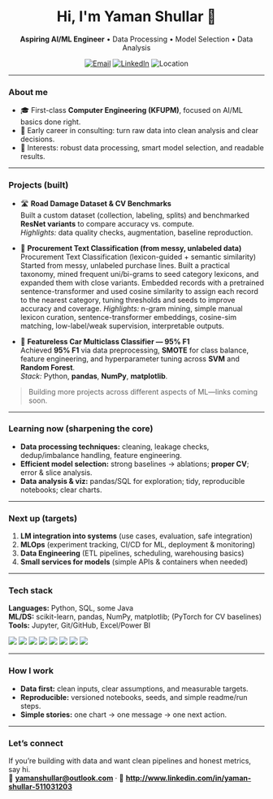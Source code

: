 <!-- Banner -->
<h1 align="center">Hi, I'm Yaman Shullar 👋</h1>
<p align="center">
  <b>Aspiring AI/ML Engineer</b> • Data Processing • Model Selection • Data Analysis
</p>

<p align="center">
  <a href="mailto:yamanshullar@outlook.com"><img alt="Email" src="https://img.shields.io/badge/Email-yamanshullar%40outlook.com-informational?style=flat-square"></a>
  <a href="http://www.linkedin.com/in/yaman-shullar-511031203"><img alt="LinkedIn" src="https://img.shields.io/badge/LinkedIn-Connect-blue?style=flat-square&logo=linkedin"></a>
  <img alt="Location" src="https://img.shields.io/badge/Riyadh%2C%20Saudi%20Arabia-🗺️-green?style=flat-square">
</p>

---

### About me
- 🎓 First-class **Computer Engineering (KFUPM)**, focused on AI/ML basics done right.
- 💼 Early career in consulting: turn raw data into clean analysis and clear decisions.
- 🔎 Interests: robust data processing, smart model selection, and readable results.

---

### Projects (built)
- 🛣️ **Road Damage Dataset & CV Benchmarks**  
  Built a custom dataset (collection, labeling, splits) and benchmarked **ResNet variants** to compare accuracy vs. compute.  
  _Highlights:_ data quality checks, augmentation, baseline reproduction.

- 🧾 **Procurement Text Classification (from messy, unlabeled data)**  
Procurement Text Classification (lexicon-guided + semantic similarity)
Started from messy, unlabeled purchase lines. Built a practical taxonomy, mined frequent uni/bi-grams to seed category lexicons, and expanded them with close variants. Embedded records with a pretrained sentence-transformer and used cosine similarity to assign each record to the nearest category, tuning thresholds and seeds to improve accuracy and coverage.
_Highlights:_ n-gram mining, simple manual lexicon curation, sentence-transformer embeddings, cosine-sim matching, low-label/weak supervision, interpretable outputs.

- 🚗 **Featureless Car Multiclass Classifier — 95% F1**  
  Achieved **95% F1** via data preprocessing, **SMOTE** for class balance, feature engineering, and hyperparameter tuning across **SVM** and **Random Forest**.  
  _Stack:_ Python, **pandas**, **NumPy**, **matplotlib**.

> Building more projects across different aspects of ML—links coming soon.

---

### Learning now (sharpening the core)
- **Data processing techniques:** cleaning, leakage checks, dedup/imbalance handling, feature engineering.
- **Efficient model selection:** strong baselines → ablations; **proper CV**; error & slice analysis.
- **Data analysis & viz:** pandas/SQL for exploration; tidy, reproducible notebooks; clear charts.

---

### Next up (targets)
1. **LM integration into systems** (use cases, evaluation, safe integration)  
2. **MLOps** (experiment tracking, CI/CD for ML, deployment & monitoring)  
3. **Data Engineering** (ETL pipelines, scheduling, warehousing basics)  
4. **Small services for models** (simple APIs & containers when needed)

---

### Tech stack
**Languages:** Python, SQL, some Java  
**ML/DS:** scikit-learn, pandas, NumPy, matplotlib; (PyTorch for CV baselines)  
**Tools:** Jupyter, Git/GitHub, Excel/Power BI

<p>
  <img src="https://img.shields.io/badge/Python-3776AB?logo=python&logoColor=white" />
  <img src="https://img.shields.io/badge/scikit--learn-F7931E?logo=scikitlearn&logoColor=white" />
  <img src="https://img.shields.io/badge/NumPy-013243?logo=numpy&logoColor=white" />
  <img src="https://img.shields.io/badge/pandas-150458?logo=pandas&logoColor=white" />
  <img src="https://img.shields.io/badge/Matplotlib-11557c?logo=plotly&logoColor=white" />
  <img src="https://img.shields.io/badge/PyTorch-EE4C2C?logo=pytorch&logoColor=white" />
  <img src="https://img.shields.io/badge/Power%20BI-F2C811?logo=powerbi&logoColor=black" />
  <img src="(https://img.shields.io/badge/Microsoft%20Excel-217346?logo=microsoft-excel&logoColor=white)" />
</p>

---

### How I work
- **Data first:** clean inputs, clear assumptions, and measurable targets.  
- **Reproducible:** versioned notebooks, seeds, and simple readme/run steps.  
- **Simple stories:** one chart → one message → one next action.

---

### Let’s connect
If you’re building with data and want clean pipelines and honest metrics, say hi.  
📧 **yamanshullar@outlook.com** · 💼 **http://www.linkedin.com/in/yaman-shullar-511031203**

